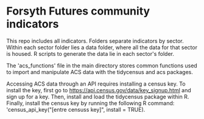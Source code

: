 # Forsyth Futures community indicators

This repo includes all indicators. Folders separate indicators by sector. Within each sector folder lies a data folder, where all the data for that sector is housed. R scripts to generate the data lie in each sector's folder.

The 'acs_functions' file in the main directory stores common functions used to import and manipulate ACS data with the tidycensus and acs packages.

Accessing ACS data through an API requires installing a census key. To install the key, first go to https://api.census.gov/data/key_signup.html and sign up for a key. Then, install and load the tidycensus package within R. Finally, install the census key by running the following R command: 'census_api_key("[entre censuss key]", install = TRUE).
